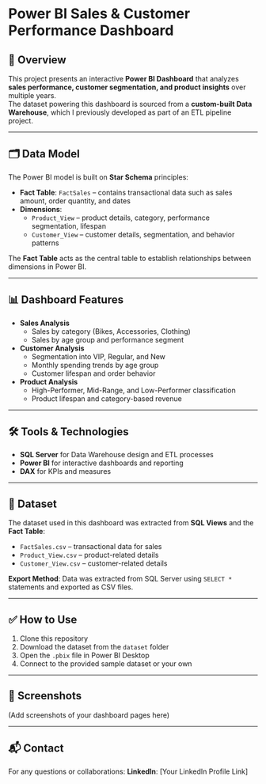 # Power BI Sales & Customer Performance Dashboard

## 📌 Overview
This project presents an interactive **Power BI Dashboard** that analyzes **sales performance, customer segmentation, and product insights** over multiple years.  
The dataset powering this dashboard is sourced from a **custom-built Data Warehouse**, which I previously developed as part of an ETL pipeline project.  

---

## 🗂 Data Model
The Power BI model is built on **Star Schema** principles:
- **Fact Table**: `FactSales` – contains transactional data such as sales amount, order quantity, and dates
- **Dimensions**:
  - `Product_View` – product details, category, performance segmentation, lifespan
  - `Customer_View` – customer details, segmentation, and behavior patterns

The **Fact Table** acts as the central table to establish relationships between dimensions in Power BI.

---

## 📊 Dashboard Features
- **Sales Analysis**
  - Sales by category (Bikes, Accessories, Clothing)
  - Sales by age group and performance segment
- **Customer Analysis**
  - Segmentation into VIP, Regular, and New
  - Monthly spending trends by age group
  - Customer lifespan and order behavior
- **Product Analysis**
  - High-Performer, Mid-Range, and Low-Performer classification
  - Product lifespan and category-based revenue

---

## 🛠 Tools & Technologies
- **SQL Server** for Data Warehouse design and ETL processes  
- **Power BI** for interactive dashboards and reporting  
- **DAX** for KPIs and measures  

---

## 📂 Dataset
The dataset used in this dashboard was extracted from **SQL Views** and the **Fact Table**:
- `FactSales.csv` – transactional data for sales
- `Product_View.csv` – product-related details
- `Customer_View.csv` – customer-related details

**Export Method**: Data was extracted from SQL Server using `SELECT *` statements and exported as CSV files.

---

## ✅ How to Use
1. Clone this repository
2. Download the dataset from the `dataset` folder
3. Open the `.pbix` file in Power BI Desktop
4. Connect to the provided sample dataset or your own

---

## 📸 Screenshots
(Add screenshots of your dashboard pages here)

---

## 📬 Contact
For any questions or collaborations:
**LinkedIn**: [Your LinkedIn Profile Link]  
